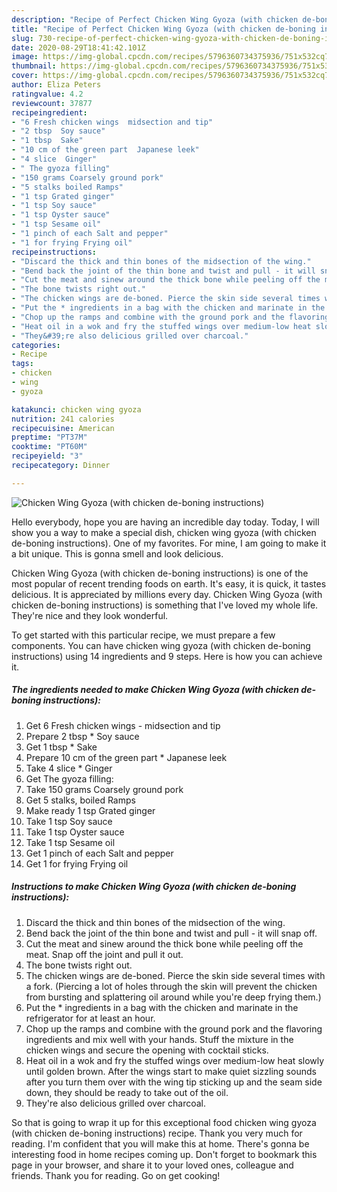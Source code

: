 ```yaml
---
description: "Recipe of Perfect Chicken Wing Gyoza (with chicken de-boning instructions)"
title: "Recipe of Perfect Chicken Wing Gyoza (with chicken de-boning instructions)"
slug: 730-recipe-of-perfect-chicken-wing-gyoza-with-chicken-de-boning-instructions
date: 2020-08-29T18:41:42.101Z
image: https://img-global.cpcdn.com/recipes/5796360734375936/751x532cq70/chicken-wing-gyoza-with-chicken-de-boning-instructions-recipe-main-photo.jpg
thumbnail: https://img-global.cpcdn.com/recipes/5796360734375936/751x532cq70/chicken-wing-gyoza-with-chicken-de-boning-instructions-recipe-main-photo.jpg
cover: https://img-global.cpcdn.com/recipes/5796360734375936/751x532cq70/chicken-wing-gyoza-with-chicken-de-boning-instructions-recipe-main-photo.jpg
author: Eliza Peters
ratingvalue: 4.2
reviewcount: 37877
recipeingredient:
- "6 Fresh chicken wings  midsection and tip"
- "2 tbsp  Soy sauce"
- "1 tbsp  Sake"
- "10 cm of the green part  Japanese leek"
- "4 slice  Ginger"
- " The gyoza filling"
- "150 grams Coarsely ground pork"
- "5 stalks boiled Ramps"
- "1 tsp Grated ginger"
- "1 tsp Soy sauce"
- "1 tsp Oyster sauce"
- "1 tsp Sesame oil"
- "1 pinch of each Salt and pepper"
- "1 for frying Frying oil"
recipeinstructions:
- "Discard the thick and thin bones of the midsection of the wing."
- "Bend back the joint of the thin bone and twist and pull - it will snap off."
- "Cut the meat and sinew around the thick bone while peeling off the meat. Snap off the joint and pull it out."
- "The bone twists right out."
- "The chicken wings are de-boned. Pierce the skin side several times with a fork. (Piercing a lot of holes through the skin will prevent the chicken from bursting and splattering oil around while you&#39;re deep frying them.)"
- "Put the * ingredients in a bag with the chicken and marinate in the refrigerator for at least an hour."
- "Chop up the ramps and combine with the ground pork and the flavoring ingredients and mix well with your hands. Stuff the mixture in the chicken wings and secure the opening with cocktail sticks."
- "Heat oil in a wok and fry the stuffed wings over medium-low heat slowly until golden brown. After the wings start to make quiet sizzling sounds after you turn them over with the wing tip sticking up and the seam side down, they should be ready to take out of the oil."
- "They&#39;re also delicious grilled over charcoal."
categories:
- Recipe
tags:
- chicken
- wing
- gyoza

katakunci: chicken wing gyoza 
nutrition: 241 calories
recipecuisine: American
preptime: "PT37M"
cooktime: "PT60M"
recipeyield: "3"
recipecategory: Dinner

---
```



![Chicken Wing Gyoza (with chicken de-boning instructions)](https://img-global.cpcdn.com/recipes/5796360734375936/751x532cq70/chicken-wing-gyoza-with-chicken-de-boning-instructions-recipe-main-photo.jpg)

Hello everybody, hope you are having an incredible day today. Today, I will show you a way to make a special dish, chicken wing gyoza (with chicken de-boning instructions). One of my favorites. For mine, I am going to make it a bit unique. This is gonna smell and look delicious.

Chicken Wing Gyoza (with chicken de-boning instructions) is one of the most popular of recent trending foods on earth. It's easy, it is quick, it tastes delicious. It is appreciated by millions every day. Chicken Wing Gyoza (with chicken de-boning instructions) is something that I've loved my whole life. They're nice and they look wonderful.




To get started with this particular recipe, we must prepare a few components. You can have chicken wing gyoza (with chicken de-boning instructions) using 14 ingredients and 9 steps. Here is how you can achieve it.

<!--inarticleads1-->

##### The ingredients needed to make Chicken Wing Gyoza (with chicken de-boning instructions):

1. Get 6 Fresh chicken wings - midsection and tip
1. Prepare 2 tbsp * Soy sauce
1. Get 1 tbsp * Sake
1. Prepare 10 cm of the green part * Japanese leek
1. Take 4 slice * Ginger
1. Get  The gyoza filling:
1. Take 150 grams Coarsely ground pork
1. Get 5 stalks, boiled Ramps
1. Make ready 1 tsp Grated ginger
1. Take 1 tsp Soy sauce
1. Take 1 tsp Oyster sauce
1. Take 1 tsp Sesame oil
1. Get 1 pinch of each Salt and pepper
1. Get 1 for frying Frying oil




<!--inarticleads2-->

##### Instructions to make Chicken Wing Gyoza (with chicken de-boning instructions):

1. Discard the thick and thin bones of the midsection of the wing.
1. Bend back the joint of the thin bone and twist and pull - it will snap off.
1. Cut the meat and sinew around the thick bone while peeling off the meat. Snap off the joint and pull it out.
1. The bone twists right out.
1. The chicken wings are de-boned. Pierce the skin side several times with a fork. (Piercing a lot of holes through the skin will prevent the chicken from bursting and splattering oil around while you&#39;re deep frying them.)
1. Put the * ingredients in a bag with the chicken and marinate in the refrigerator for at least an hour.
1. Chop up the ramps and combine with the ground pork and the flavoring ingredients and mix well with your hands. Stuff the mixture in the chicken wings and secure the opening with cocktail sticks.
1. Heat oil in a wok and fry the stuffed wings over medium-low heat slowly until golden brown. After the wings start to make quiet sizzling sounds after you turn them over with the wing tip sticking up and the seam side down, they should be ready to take out of the oil.
1. They&#39;re also delicious grilled over charcoal.




So that is going to wrap it up for this exceptional food chicken wing gyoza (with chicken de-boning instructions) recipe. Thank you very much for reading. I'm confident that you will make this at home. There's gonna be interesting food in home recipes coming up. Don't forget to bookmark this page in your browser, and share it to your loved ones, colleague and friends. Thank you for reading. Go on get cooking!
